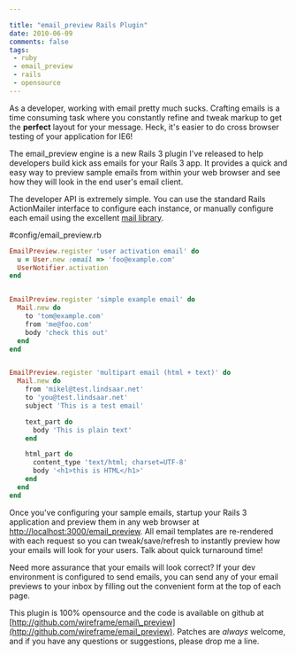 ```yaml
---

title: "email_preview Rails Plugin"
date: 2010-06-09
comments: false
tags:
 - ruby
 - email_preview
 - rails
 - opensource
---
```





As a developer, working with email pretty much sucks. Crafting emails is a time consuming task where you constantly refine and tweak markup to get the **perfect** layout for your message. Heck, it's easier to do cross browser testing of your application for IE6!


The email\_preview engine is a new Rails 3 plugin I've released to help developers build kick ass emails for your Rails 3 app. It provides a quick and easy way to preview sample emails from within your web browser and see how they will look in the end user's email client.


The developer API is extremely simple. You can use the standard Rails ActionMailer interface to configure each instance, or manually configure each email using the excellent [mail library](http://github.com/mikel/mail).


#config/email\_preview.rb

```ruby
EmailPreview.register 'user activation email' do
  u = User.new :email => 'foo@example.com'
  UserNotifier.activation
end


EmailPreview.register 'simple example email' do
  Mail.new do
    to 'tom@example.com'
    from 'me@foo.com'
    body 'check this out'
  end
end


EmailPreview.register 'multipart email (html + text)' do
  Mail.new do
    from 'mikel@test.lindsaar.net'
    to 'you@test.lindsaar.net'
    subject 'This is a test email'

    text_part do
      body 'This is plain text'
    end

    html_part do
      content_type 'text/html; charset=UTF-8'
      body '<h1>this is HTML</h1>'
    end
  end
end
```


Once you've configuring your sample emails, startup your Rails 3 application and preview them in any web browser at [http://localhost:3000/email\_preview](http://localhost:3000/email_preview). All email templates are re-rendered with each request so you can tweak/save/refresh to instantly preview how your emails will look for your users. Talk about quick turnaround time!


Need more assurance that your emails will look correct? If your dev environment is configured to send emails, you can send any of your email previews to your inbox by filling out the convenient form at the top of each page.


This plugin is 100% opensource and the code is available on github at [http://github.com/wireframe/email\_preview](http://github.com/wireframe/email_preview). Patches are *always* welcome, and if you have any questions or suggestions, please drop me a line.
